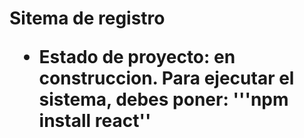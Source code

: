<h1> Sitema de registro

- Estado de proyecto: en construccion.
Para ejecutar el sistema, debes poner:
'''npm install react''
